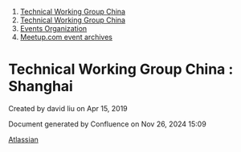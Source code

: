 1. [Technical Working Group China](index.html)
2. [Technical Working Group China](Technical-Working-Group-China_22151170.html)
3. [Events Organization](Events-Organization_22151242.html)
4. [Meetup.com event archives](Meetup.com-event-archives_22151400.html)

# Technical Working Group China : Shanghai

Created by david liu on Apr 15, 2019

Document generated by Confluence on Nov 26, 2024 15:09

[Atlassian](http://www.atlassian.com/)
